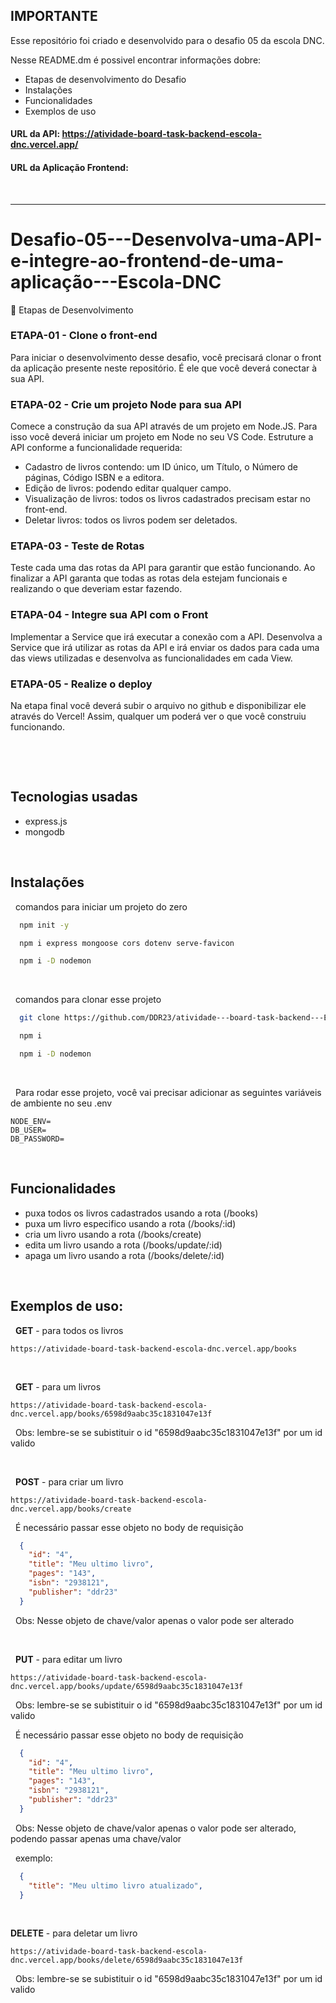 ## IMPORTANTE
Esse repositório foi criado e desenvolvido para o desafio 05 da escola DNC.

Nesse README.dm é possivel encontrar informações dobre:
- Etapas de desenvolvimento do Desafio
- Instalações
- Funcionalidades
- Exemplos de uso

#### URL da API: https://atividade-board-task-backend-escola-dnc.vercel.app/
#### URL da Aplicação Frontend:

&nbsp;

---

# Desafio-05---Desenvolva-uma-API-e-integre-ao-frontend-de-uma-aplicação---Escola-DNC

🎯 Etapas de Desenvolvimento

### ETAPA-01 - Clone o front-end
Para iniciar o desenvolvimento desse desafio, você precisará clonar o front da aplicação presente neste repositório. É ele que você deverá conectar à sua API.

### ETAPA-02 - Crie um projeto Node para sua API
Comece a construção da sua API através de um projeto em Node.JS. Para isso você deverá iniciar um projeto em Node no seu VS Code. Estruture a API conforme a funcionalidade requerida:
- Cadastro de livros contendo: um ID único, um Título, o Número de páginas, Código ISBN e a editora.
- Edição de livros: podendo editar qualquer campo.
- Visualização de livros: todos os livros cadastrados precisam estar no front-end.
- Deletar livros: todos os livros podem ser deletados.

### ETAPA-03 - Teste de Rotas
Teste cada uma das rotas da API para garantir que estão funcionando. Ao finalizar a API garanta que todas as rotas dela estejam funcionais e realizando o que deveriam estar fazendo.

### ETAPA-04 - Integre sua API com o Front
Implementar a Service que irá executar a conexão com a API. Desenvolva a Service que irá utilizar as rotas da API e irá enviar os dados para cada uma das views utilizadas e desenvolva as funcionalidades em cada View.

### ETAPA-05 - Realize o deploy
Na etapa final você deverá subir o arquivo no github e disponibilizar ele através do Vercel! Assim, qualquer um poderá ver o que você construiu funcionando.

&nbsp;

&nbsp;

## Tecnologias usadas
- express.js
- mongodb

&nbsp;

## Instalações

&nbsp;
comandos para iniciar um projeto do zero

```bash
  npm init -y
```

```bash
  npm i express mongoose cors dotenv serve-favicon
```

```bash
  npm i -D nodemon
```

&nbsp;

&nbsp;
comandos para clonar esse projeto

```bash
  git clone https://github.com/DDR23/atividade---board-task-backend---Escola-DNC
```
```bash
  npm i
```
```bash
  npm i -D nodemon
```
&nbsp;

&nbsp;
Para rodar esse projeto, você vai precisar adicionar as seguintes variáveis de ambiente no seu .env

```
NODE_ENV=
DB_USER=
DB_PASSWORD=
```

&nbsp;

## Funcionalidades
- puxa todos os livros cadastrados usando a rota (/books)
- puxa um livro especifico usando a rota (/books/:id)
- cria um livro usando a rota (/books/create)
- edita um livro usando a rota (/books/update/:id)
- apaga um livro usando a rota (/books/delete/:id)

&nbsp;

## Exemplos de uso:

&nbsp;
**GET** - para todos os livros
```http
https://atividade-board-task-backend-escola-dnc.vercel.app/books
```

&nbsp;

&nbsp;
**GET** - para um livros
```http
https://atividade-board-task-backend-escola-dnc.vercel.app/books/6598d9aabc35c1831047e13f
```
&nbsp;
Obs: lembre-se se subistituir o id "6598d9aabc35c1831047e13f" por um id valido

&nbsp;

&nbsp;
**POST** - para criar um livro
```http
https://atividade-board-task-backend-escola-dnc.vercel.app/books/create
```

&nbsp;
É necessário passar esse objeto no body de requisição
```json
  {
    "id": "4",
    "title": "Meu ultimo livro",
    "pages": "143",
    "isbn": "2938121",
    "publisher": "ddr23"
  }
```
&nbsp;
Obs: Nesse objeto de chave/valor apenas o valor pode ser alterado

&nbsp;

&nbsp;
**PUT** - para editar um livro
```http
https://atividade-board-task-backend-escola-dnc.vercel.app/books/update/6598d9aabc35c1831047e13f
```
&nbsp;
Obs: lembre-se se subistituir o id "6598d9aabc35c1831047e13f" por um id valido

&nbsp;
É necessário passar esse objeto no body de requisição
```json
  {
    "id": "4",
    "title": "Meu ultimo livro",
    "pages": "143",
    "isbn": "2938121",
    "publisher": "ddr23"
  }
```
&nbsp;
Obs: Nesse objeto de chave/valor apenas o valor pode ser alterado, podendo passar apenas uma chave/valor

&nbsp;
exemplo:
```json
  {
    "title": "Meu ultimo livro atualizado",
  }
```

&nbsp;

**DELETE** - para deletar um livro
```http
https://atividade-board-task-backend-escola-dnc.vercel.app/books/delete/6598d9aabc35c1831047e13f
```
&nbsp;
Obs: lembre-se se subistituir o id "6598d9aabc35c1831047e13f" por um id valido